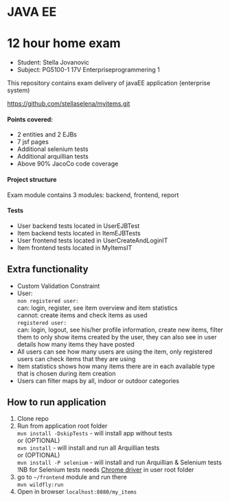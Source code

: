 

# JAVA EE
# 12 hour home exam
* Student: Stella Jovanovic
* Subject: PG5100-1 17V Enterpriseprogrammering 1

This repository contains exam delivery of javaEE application (enterprise system)

https://github.com/stellaselena/myitems.git

#### Points covered:
* 2 entities and 2 EJBs
* 7 jsf pages
* Additional selenium tests
* Additional arquillian tests
* Above 90% JacoCo code coverage

#### Project structure
Exam module contains 3 modules: backend, frontend, report  

#### Tests
* User backend tests located in UserEJBTest
* Item backend tests located in ItemEJBTests
* User frontend tests located in UserCreateAndLoginIT
* Item frontend tests located in MyItemsIT
 
## Extra functionality
* Custom Validation Constraint
* User:  
`non registered user:`  
can: login, register, see item overview and item statistics  
cannot: create items and check items as used   
`registered user:`  
can: login, logout, see his/her profile information, create new items,  filter them to only show items created by the user, they can also see in user details how many items they have posted 
* All users can see how many users are using the item, only registered users can check items that they are using
* Item statistics shows how many items there are in each available type that is chosen during item creation
* Users can filter maps by all, indoor or outdoor categories

## How to run application  
1. Clone repo  
2. Run from application root folder  
`mvn install -DskipTests` - will install app without tests  
or (OPTIONAL)  
`mvn install` -  will install and run all Arquillian tests  
or (OPTIONAL)  
`mvn install -P selenium` - will install and run Arquillian & Selenium tests  
!NB for Selenium tests needs [Chrome driver](https://sites.google.com/a/chromium.org/chromedriver/) in user root folder  
3. go to `~/frontend` module and run there  
`mvn wildfly:run`  
4. Open in browser `localhost:8080/my_items`  
